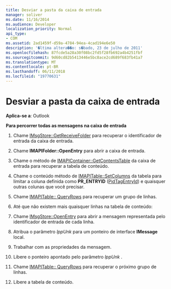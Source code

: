 ```yaml
---
title: Desviar a pasta da caixa de entrada
manager: soliver
ms.date: 11/16/2014
ms.audience: Developer
localization_priority: Normal
api_type:
- COM
ms.assetid: 2ad1459f-d59a-4784-94ea-4cad194e6e50
description: '�ltima altera��o: s�bado, 23 de julho de 2011'
ms.openlocfilehash: 87fcde5a28a30f08bc2fd5f28fb692a4b4251fbf
ms.sourcegitcommit: 9d60cd82b5413446e5bc8ace2cd689f683fb41a7
ms.translationtype: MT
ms.contentlocale: pt-BR
ms.lasthandoff: 06/11/2018
ms.locfileid: "19770631"
---
```

# <a name="traversing-the-inbox-folder"></a>Desviar a pasta da caixa de entrada

  
  
**Aplica-se a**: Outlook 
  
 **Para percorrer todas as mensagens na caixa de entrada**
  
1. Chame [IMsgStore::GetReceiveFolder](imsgstore-getreceivefolder.md) para recuperar o identificador de entrada da caixa de entrada. 
    
2. Chame **IMAPIFolder::OpenEntry** para abrir a caixa de entrada. 
    
3. Chame o método de [IMAPIContainer::GetContentsTable](imapicontainer-getcontentstable.md) da caixa de entrada para recuperar a tabela de conteúdo. 
    
4. Chame o conteúdo método de [IMAPITable::SetColumns](imapitable-setcolumns.md) da tabela para limitar a coluna definida como **PR_ENTRYID** ([PidTagEntryId](pidtagentryid-canonical-property.md)) e quaisquer outras colunas que você precisar. 
    
5. Chame [IMAPITable:: QueryRows](imapitable-queryrows.md) para recuperar um grupo de linhas. 
    
6. Até que não existem mais quaisquer linhas na tabela de conteúdo:
    
1. Chame [IMsgStore::OpenEntry](imsgstore-openentry.md) para abrir a mensagem representada pelo identificador de entrada de cada linha. 
    
2. Atribua o parâmetro _lppUnk_ para um ponteiro de interface **IMessage** local. 
    
3. Trabalhar com as propriedades da mensagem.
    
4. Libere o ponteiro apontado pelo parâmetro _lppUnk_ . 
    
5. Chame [IMAPITable:: QueryRows](imapitable-queryrows.md) para recuperar o próximo grupo de linhas. 
    
7. Libere a tabela de conteúdo.
    

